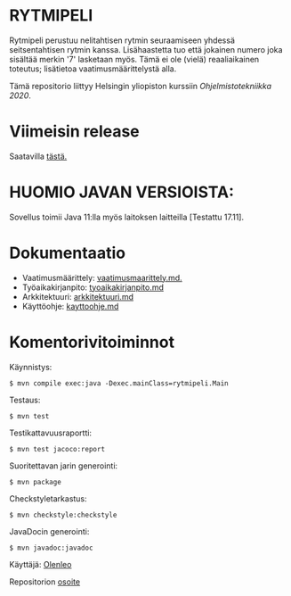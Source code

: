 # RYTMIPELI

Rytmipeli perustuu nelitahtisen rytmin seuraamiseen yhdessä seitsentahtisen rytmin kanssa. Lisähaastetta tuo että jokainen numero joka sisältää merkin '7' lasketaan myös. Tämä ei ole (vielä) reaaliaikainen toteutus; lisätietoa vaatimusmäärittelystä alla.

Tämä repositorio liittyy Helsingin yliopiston kurssiin *Ohjelmistotekniikka 2020*.

# Viimeisin release
Saatavilla [tästä.](https://github.com/olenleo/ot-harjoitustyo/releases/tag/v.0.2-beta)

# HUOMIO JAVAN VERSIOISTA:
Sovellus toimii Java 11:lla myös laitoksen laitteilla [Testattu 17.11].

# Dokumentaatio
- Vaatimusmäärittely: [vaatimusmaarittely.md.](https://github.com/olenleo/ot-harjoitustyo/blob/master/dokumentaatio/vaatimusmaarittely.md)
- Työaikakirjanpito: [tyoaikakirjanpito.md](https://github.com/olenleo/ot-harjoitustyo/blob/master/dokumentaatio/tyoaikakirjanpito.md) 
- Arkkitektuuri: [arkkitektuuri.md](https://github.com/olenleo/ot-harjoitustyo/blob/master/dokumentaatio/arkkitektuuri.md)
- Käyttöohje: [kayttoohje.md](https://github.com/olenleo/ot-harjoitustyo/blob/master/dokumentaatio/kayttoohje.md)
# Komentorivitoiminnot

Käynnistys:
~~~
$ mvn compile exec:java -Dexec.mainClass=rytmipeli.Main    
~~~
Testaus: 
~~~
$ mvn test
~~~
Testikattavuusraportti:
~~~
$ mvn test jacoco:report
~~~
Suoritettavan jarin generointi:
~~~
$ mvn package
~~~
Checkstyletarkastus: 
~~~
$ mvn checkstyle:checkstyle
~~~
JavaDocin generointi:
~~~
$ mvn javadoc:javadoc
~~~


Käyttäjä: [Olenleo](https://github.com/olenleo)

Repositorion [osoite](https://github.com/olenleo/ot-harjoitustyo)

